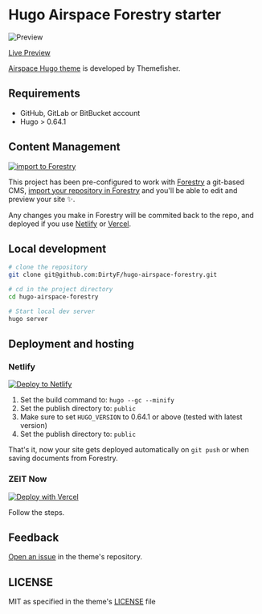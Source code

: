 # Hugo Airspace Forestry starter

![Preview](https://user-images.githubusercontent.com/37659754/53851035-78e85c80-3fe7-11e9-8589-8a0524071d60.png)

[Live Preview](http://demo.themefisher.com/airspace-hugo/)

[Airspace Hugo theme](https://github.com/themefisher/airspace-hugo/) is developed by Themefisher.

## Requirements

- GitHub, GitLab or BitBucket account
- Hugo > 0.64.1

## Content Management

[![import to Forestry](https://assets.forestry.io/import-to-forestryK.svg)](https://app.forestry.io/quick-start?repo=DirtyF/hugo-airspace-forestry&engine=hugo&version=0.80.0)

This project has been pre-configured to work with [Forestry](https://forestry.io) a git-based CMS, [import your repository in Forestry](https://app.forestry.io/quick-start?repo=DirtyF/hugo-airspace-forestry&engine=hugo&version=0.80.0) and you'll be able to edit and preview your site ✨.

Any changes you make in Forestry will be commited back to the repo, and deployed if you use [Netlify](#netlify) or [Vercel](#vercel).

## Local development

```bash
# clone the repository
git clone git@github.com:DirtyF/hugo-airspace-forestry.git

# cd in the project directory
cd hugo-airspace-forestry

# Start local dev server
hugo server
```

## Deployment and hosting 

### Netlify

[![Deploy to Netlify](https://www.netlify.com/img/deploy/button.svg)](https://app.netlify.com/start/deploy?repository=https://github.com/DirtyF/hugo-airspace-forestry)

1. Set the build command to: `hugo --gc --minify`
2. Set the publish directory to: `public`
3. Make sure to set `HUGO_VERSION` to 0.64.1 or above (tested with latest version)
3. Set the publish directory to: `public`

That's it, now your site gets deployed automatically on `git push` or when saving documents from Forestry.

### ZEIT Now

[![Deploy with Vercel](https://vercel.com/button)](https://vercel.com/new/project?template=https://github.com/DirtyF/hugo-airspace-forestry)

Follow the steps.

## Feedback

[Open an issue](https://github.com/themefisher/airspace-hugo/issues) in the theme's repository.

## LICENSE

MIT as specified in the theme's [LICENSE](https://github.com/themefisher/airspace-hugo/blob/master/LICENSE) file 
